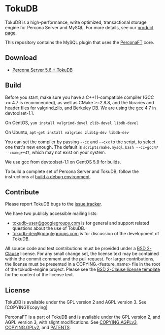 TokuDB
======

TokuDB is a high-performance, write optimized, transactional storage engine for Percona Server and MySQL.
For more details, see our [product page][products].

This repository contains the MySQL plugin that uses the [PerconaFT][perconaft] core.

[products]: https://www.percona.com/software/percona-tokudb
[perconaft]: http://github.com/Percona/PerconaFT

Download
--------

* [Percona Server 5.6 + TokuDB](http://www.percona.com/downloads/)

Build
-----

Before you start, make sure you have a C++11-compatible compiler (GCC >=
4.7 is recommended), as well as CMake >=2.8.8, and the libraries and
header files for valgrind,zlib, and Berkeley DB.  We are using the gcc 4.7
in devtoolset-1.1.

On CentOS, `yum install valgrind-devel zlib-devel libdb-devel`

On Ubuntu, `apt-get install valgrind zlib1g-dev libdb-dev`

You can set the compiler by passing `--cc` and `--cxx` to the script, to
select one that's new enough.  The default is `scripts/make.mysql.bash
--cc=gcc47 --cxx=g++47`, which may not exist on your system.

We use gcc from devtoolset-1.1 on CentOS 5.9 for builds.

To build a complete set of Percona Server and TokuDB, follow the instructions at
[build a debug environment][howtobuild].

[howtobuild]: https://github.com/percona/tokudb-percona-server-5.6/wiki/Build-a-debug-environment

Contribute
----------

Please report TokuDB bugs to the [issue tracker][jira].

We have two publicly accessible mailing lists:

 - tokudb-user@googlegroups.com is for general and support related
   questions about the use of TokuDB.
 - tokudb-dev@googlegroups.com is for discussion of the development of
   TokuDB.

All source code and test contributions must be provided under a [BSD 2-Clause][bsd-2] license. For any small change set, the license text may be contained within the commit comment and the pull request. For larger contributions, the license must be presented in a COPYING.<feature_name> file in the root of the tokudb-engine project. Please see the [BSD 2-Clause license template][bsd-2] for the content of the license text.

[jira]: https://tokutek.atlassian.net/browse/DB/
[bsd-2]: http://opensource.org/licenses/BSD-2-Clause/

License
-------

TokuDB is available under the GPL version 2 and AGPL version 3.  See [COPYING][copying]

PerconaFT is a part of TokuDB and is available under the GPL version 2,
and AGPL version 3, with slight modifications. See [COPYING.AGPLv3][agpllicense],
[COPYING.GPLv2][gpllicense], and
[PATENTS][patents].

[agpllicense]: http://github.com/Perona/PerconaFT/blob/master/COPYING.AGPLv3
[gpllicense]: http://github.com/Perona/PerconaFT/blob/master/COPYING.GPLv2
[patents]: http://github.com/Perona/PerconaFT/blob/master/PATENTS
